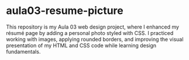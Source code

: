# aula03-resume-picture
This repository is my Aula 03 web design project, where I enhanced my résumé page by adding a personal photo styled with CSS. I practiced working with images, applying rounded borders, and improving the visual presentation of my HTML and CSS code while learning design fundamentals.

